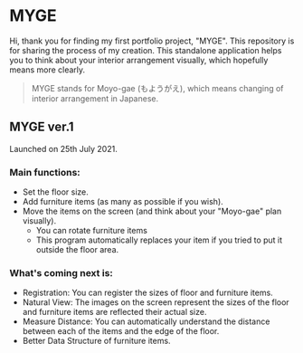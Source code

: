 # MYGE

Hi, thank you for finding my first portfolio project, "MYGE". This repository is for sharing the process of my creation. This standalone application helps you to think about your interior arrangement visually, which hopefully means more clearly.
> MYGE stands for Moyo-gae (もようがえ), which means changing of interior arrangement in Japanese.


## MYGE ver.1
Launched on 25th July 2021.
### Main functions:
- Set the floor size.
- Add furniture items (as many as possible if you wish).
- Move the items on the screen (and think about your "Moyo-gae" plan visually).
  - You can rotate furniture items
  - This program automatically replaces your item if you tried to put it outside the floor area.
### What's coming next is:
- Registration: You can register the sizes of floor and furniture items.
- Natural View: The images on the screen represent the sizes of the floor and furniture items are reflected their actual size.
- Measure Distance: You can automatically understand the distance between each of the items and the edge of the floor.
- Better Data Structure of furniture items.
